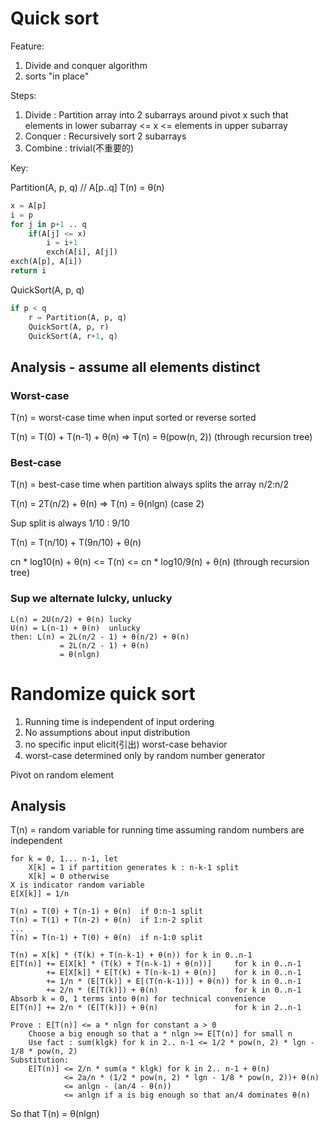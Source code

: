 # Quick sort

Feature:
1. Divide and conquer algorithm
2. sorts "in place"

Steps:
1. Divide : Partition array into 2 subarrays around pivot x such that elements in lower subarray <= x <= elements in upper subarray
2. Conquer : Recursively sort 2 subarrays
3. Combine : trivial(不重要的)

Key: 

Partition(A, p, q)  // A[p..q]      T(n) = θ(n)
```python
x = A[p]
i = p
for j in p+1 .. q
    if(A[j] <= x)
        i = i+1
        exch(A[i], A[j])
exch(A[p], A[i])
return i
```

QuickSort(A, p, q)
```python
if p < q
    r = Partition(A, p, q)
    QuickSort(A, p, r)
    QuickSort(A, r+1, q)
```

## Analysis - assume all elements distinct
### Worst-case
T(n) = worst-case time when input sorted or reverse sorted

T(n) = T(0) + T(n-1) + θ(n) => T(n) = θ(pow(n, 2))   (through recursion tree)

### Best-case
T(n) = best-case time when partition always splits the array n/2:n/2

T(n) = 2T(n/2) + θ(n) => T(n) = θ(nlgn)    (case 2)

Sup split is always 1/10 : 9/10

T(n) = T(n/10) + T(9n/10) + θ(n)

cn \* log10(n) + θ(n) <= T(n) <= cn \* log10/9(n) + θ(n)  (through recursion tree)

### Sup we alternate lulcky, unlucky
    L(n) = 2U(n/2) + θ(n) lucky
    U(n) = L(n-1) + θ(n)  unlucky
    then: L(n) = 2L(n/2 - 1) + θ(n/2) + θ(n)
               = 2L(n/2 - 1) + θ(n)
               = θ(nlgn)  

# Randomize quick sort
1. Running time is independent of input ordering
2. No assumptions about input distribution
3. no specific input elicit(引出) worst-case behavior
4. worst-case determined only by random number generator

Pivot on random element
## Analysis
T(n) = random variable for running time assuming random numbers are independent
```
for k = 0, 1... n-1, let
    X[k] = 1 if partition generates k : n-k-1 split
    X[k] = 0 otherwise
X is indicator random variable
E[X[k]] = 1/n

T(n) = T(0) + T(n-1) + θ(n)  if 0:n-1 split
T(n) = T(1) + T(n-2) + θ(n)  if 1:n-2 split
...
T(n) = T(n-1) + T(0) + θ(n)  if n-1:0 split

T(n) = X[k] * (T(k) + T(n-k-1) + θ(n)) for k in 0..n-1
E[T(n)] += E[X[k] * (T(k) + T(n-k-1) + θ(n))]     for k in 0..n-1
        += E[X[k]] * E[T(k) + T(n-k-1) + θ(n)]    for k in 0..n-1
        += 1/n * (E[T(k)] + E[(T(n-k-1))] + θ(n)) for k in 0..n-1
        += 2/n * (E[T(k)]) + θ(n)                 for k in 0..n-1
Absorb k = 0, 1 terms into θ(n) for technical convenience
E[T(n)] += 2/n * (E[T(k)]) + θ(n)                 for k in 2..n-1

Prove : E[T(n)] <= a * nlgn for constant a > 0
    Choose a big enough so that a * nlgn >= E[T(n)] for small n
    Use fact : sum(klgk) for k in 2.. n-1 <= 1/2 * pow(n, 2) * lgn - 1/8 * pow(n, 2)
Substitution:
    E[T(n)] <= 2/n * sum(a * klgk) for k in 2.. n-1 + θ(n)
            <= 2a/n * (1/2 * pow(n, 2) * lgn - 1/8 * pow(n, 2))+ θ(n)
            <= anlgn - (an/4 - θ(n))
            <= anlgn if a is big enough so that an/4 dominates θ(n)
```
So that T(n) = θ(nlgn)

